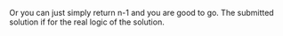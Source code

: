 Or you can just simply return n-1 and you are good to go.
The submitted solution if for the real logic of the solution.
